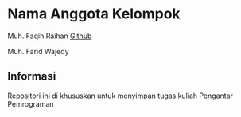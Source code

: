 # Nama Anggota Kelompok
Muh. Faqih Raihan [Github](https://github.com/faqihraihan)

Muh. Farid Wajedy

## Informasi

Repositori ini di khususkan untuk menyimpan tugas kuliah Pengantar Pemrograman
